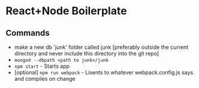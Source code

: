 # React+Node Boilerplate

## Commands

* make a new db 'junk' folder called junk [preferably outside the current directory and never include this directory into the git repo]
* `mongod --dbpath <path to junk>/junk`
* `npm start` - Starts app
* [optional] `npm run webpack` - Lisents to whatever webpack.config.js says and compiles on change
